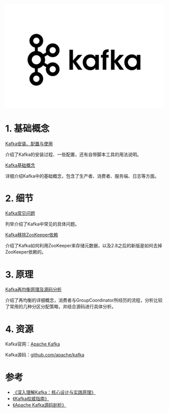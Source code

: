 ![kafka_logo](image/kafka_logo.jpg)

# 1. 基础概念

[Kafka安装、配置与使用](Kafka安装、配置与使用.md)

介绍了Kafka的安装过程、一些配置，还有自带脚本工具的用法说明。

[Kafka基础概念](Kafka基础概念.md)

详细介绍Kafka中的基础概念，包含了生产者、消费者、服务端、日志等方面。



# 2. 细节

[Kafka常见问题](Kafka常见问题.md)

列举介绍了Kafka中常见的具体问题。

[Kafka移除ZooKeeper依赖](Kafka移除ZooKeeper依赖.md)

介绍了Kafka如何利用ZooKeeper来存储元数据，以及2.8之后的新版是如何去掉ZooKeeper依赖的。



# 3. 原理

[Kafka再均衡原理及源码分析](Kafka再均衡原理及源码分析.md)

介绍了再均衡的详细概念，消费者与GroupCoordinator所经历的流程，分析比较了常用的几种分区分配策略，并结合源码进行具体分析。



# 4. 资源

Kafka官网：[Apache Kafka](https://kafka.apache.org/)

Kafka源码：[github.com/apache/kafka](https://github.com/apache/kafka)



# 参考

- [《深入理解Kafka：核心设计与实践原理》](https://book.douban.com/subject/30437872/)
- [《Kafka权威指南》](https://book.douban.com/subject/27665114/)
- [《Apache Kafka源码剖析》](https://book.douban.com/subject/27038473/)

